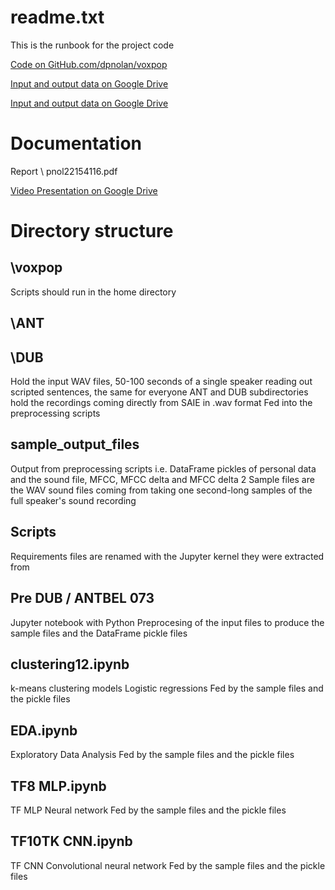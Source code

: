 # readme.txt

This is the runbook for the project code

[Code on GitHub.com/dpnolan/voxpop](https://github.com/dpnolan/voxpop)

[Input and output data on Google Drive](https://drive.google.com/drive/folders/1H7oVtb4p4dn21on6KVxUEnL4abff4e32?usp=sharing)

[Input and output data on Google Drive](https://drive.google.com/drive/folders/1H7oVtb4p4dn21on6KVxUEnL4abff4e32?usp=sharing)

# Documentation

Report \ 
pnol22154116.pdf

[Video Presentation on Google Drive](https://drive.google.com/drive/folders/1H7oVtb4p4dn21on6KVxUEnL4abff4e32?usp=sharing)

# Directory structure

## \voxpop 
Scripts should run in the home directory

## \ANT
## \DUB
Hold the input WAV files, 50-100 seconds of a single speaker reading out scripted sentences, the same for everyone
ANT and DUB subdirectories hold the recordings coming directly from SAIE in .wav format
Fed into the preprocessing scripts 

## sample_output_files 
Output from preprocessing scripts i.e. 
DataFrame pickles of personal data and the sound file, MFCC, MFCC delta and MFCC delta 2
Sample files are the WAV sound files coming from taking one second-long samples of the full speaker's sound recording

## Scripts

Requirements files are renamed with the Jupyter kernel they were extracted from 

## Pre DUB / ANTBEL $0 73$
Jupyter notebook with Python 
Preprocesing of the input files to produce the sample files and the DataFrame pickle files

## clustering12.ipynb
k-means clustering models 
Logistic regressions
Fed by the sample files and the pickle files

## EDA.ipynb
Exploratory Data Analysis
Fed by the sample files and the pickle files

## TF8 MLP.ipynb   
TF MLP Neural network 
Fed by the sample files and the pickle files

## TF10TK CNN.ipynb
TF CNN Convolutional neural network
Fed by the sample files and the pickle files

